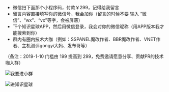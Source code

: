 - 微信扫下面那个小程序码，付款￥299，记得给我留言 
- 留言内容直接填写你的微信号，我会加你（留言的时候不要 输入 “微信”、“wx”、“vx”等字，会被屏蔽）
- 下个知识星球APP，然后用微信登录，我会对你的微信昵称（用APP版本我才能搜索到你）
- 群内有圈内技术大咖（例如：SSPANEL魔改作者、BBR魔改作者、VNET作者、主机测评gongyi大妈、发布哥等）

（备注：2019-1-10 门槛由 199 提高到 299，免费邀请愿意分享、贡献PR的技术咖入群）

![我要进小群](https://i.loli.net/2019/01/10/5c37189a75edd.png)

![进知识星球](https://github.com/ssrpanel/SSRPanel/blob/master/public/assets/images/star.jpg?raw=true)